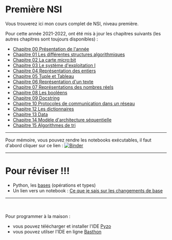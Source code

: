 # Première NSI

Vous trouverez ici mon cours complet de NSI, niveau première.

Pour cette année 2021-2022, ont été mis à jour les chapitres suivants (les autres chapitres sont toujours disponibles) :

* [Chapitre 00 Présentation de l'année](https://github.com/NaturelEtChaud/NSI-Premiere/tree/main/00)
* [Chapitre 01 Les différentes structures algorithmiques](https://github.com/NaturelEtChaud/NSI-Premiere/tree/main/01LesDifferentesStructuresAlgorithmiques)
* [Chapitre 02 La carte micro:bit](https://github.com/NaturelEtChaud/NSI-Premiere/tree/main/02%20La%20carte%20MicroBit)
* [Chapitre 03 Le système d'exploitation I](https://github.com/NaturelEtChaud/NSI-Premiere/tree/main/03%20Syst%C3%A8me%20d'exploitation%20I)
* [Chapitre 04 Représentation des entiers](https://github.com/NaturelEtChaud/NSI-Premiere/tree/main/04%20Repr%C3%A9sentation%20des%20entiers)
* [Chapitre 05 Tuple et Tableau](https://github.com/NaturelEtChaud/NSI-Premiere/tree/main/05%20Tuple%20et%20Tableau)
* [Chapitre 06 Représentation d'un texte](https://github.com/NaturelEtChaud/NSI-Premiere/tree/main/06%20Repr%C3%A9sentation%20des%20textes)
* [Chapitre 07 Représentations des nombres réels](https://github.com/NaturelEtChaud/NSI-Premiere/tree/main/07%20Repr%C3%A9sentation%20des%20nombres%20r%C3%A9els)
* [Chapitre 08 Les booléens](https://github.com/NaturelEtChaud/NSI-Premiere/tree/main/08%20Les%20bool%C3%A9ens)
* [Chapitre 09 Docstring](https://github.com/NaturelEtChaud/NSI-Premiere/tree/main/09%20Docstring)
* [Chapitre 10 Protocoles de communication dans un réseau](https://github.com/NaturelEtChaud/NSI-Premiere/tree/main/10%20Protocoles%20de%20communication)
* [Chapitre 12 Les dictionnaires](https://github.com/NaturelEtChaud/NSI-Premiere/tree/main/12%20Dictionnaire)
* [Chapitre 13 Data](https://github.com/NaturelEtChaud/NSI-Premiere/tree/main/13%20Data)
* [Chapitre 14 Modèle d'architecture séquentielle](https://github.com/NaturelEtChaud/NSI-Premiere/tree/main/14%20Mod%C3%A8le%20d'architecture%20s%C3%A9quentielle)
* [Chapitre 15 Algorithmes de tri](https://github.com/NaturelEtChaud/NSI-Premiere/tree/main/15%20Algorithmes%20de%20tri)

---
Pour mémoire, vous pouvez rendre les notebooks exécutables, il faut d'abord cliquer sur ce lien : [![Binder](https://mybinder.org/badge_logo.svg)](https://mybinder.org/v2/gh/lebonprof/NSI-Premiere/HEAD)


---
# Pour réviser !!!
* Python, les [bases](https://github.com/NaturelEtChaud/NSI-Premiere/blob/main/Revisions/CeQueJeSaisPython1.ipynb) (opérations et types)
* Un lien vers un notebook : [Ce que je sais sur les changements de base](notebook.basthon.fr/?ipynb=%257B%2522path%2522%253A%2522Untitled.ipynb%2522%252C%2522name%2522%253A%2522Untitled.ipynb%2522%252C%2522content%2522%253A%257B%2522cells%2522%253A%255B%257B%2522metadata%2522%253A%257B%257D%252C%2522cell_type%2522%253A%2522markdown%2522%252C%2522source%2522%253A%2522***Tous%2520les%2520changement%2520de%2520bases%2520que%2520je%2520dois%2520savoir%2520faire***%2522%257D%252C%257B%2522metadata%2522%253A%257B%257D%252C%2522cell_type%2522%253A%2522markdown%2522%252C%2522source%2522%253A%2522*1%2529%2520Je%2520sais%2520faire%2520avec%2520Python*%2522%257D%252C%257B%2522metadata%2522%253A%257B%2522trusted%2522%253Atrue%257D%252C%2522cell_type%2522%253A%2522code%2522%252C%2522source%2522%253A%2522%2523conversion%2520d%25C3%25A9cimale%2520en%2520binaire%255Cnbin%2528148%2529%2522%252C%2522execution_count%2522%253Anull%252C%2522outputs%2522%253A%255B%255D%257D%252C%257B%2522metadata%2522%253A%257B%2522trusted%2522%253Atrue%257D%252C%2522cell_type%2522%253A%2522code%2522%252C%2522source%2522%253A%2522%2523conversion%2520d%25C3%25A9cimale%2520en%2520hexad%25C3%25A9cimale%255Cnhex%2528148%2529%2522%252C%2522execution_count%2522%253Anull%252C%2522outputs%2522%253A%255B%255D%257D%252C%257B%2522metadata%2522%253A%257B%2522trusted%2522%253Atrue%257D%252C%2522cell_type%2522%253A%2522code%2522%252C%2522source%2522%253A%2522%2523conversion%2520binaire%2520vers%2520d%25C3%25A9cimale%255Cnint%25280b10101010%2529%2522%252C%2522execution_count%2522%253Anull%252C%2522outputs%2522%253A%255B%255D%257D%252C%257B%2522metadata%2522%253A%257B%2522trusted%2522%253Atrue%257D%252C%2522cell_type%2522%253A%2522code%2522%252C%2522source%2522%253A%2522%2523conversion%2520hexad%25C3%25A9cimale%2520vers%2520d%25C3%25A9cimale%255Cnint%25280xAF%2529%2522%252C%2522execution_count%2522%253Anull%252C%2522outputs%2522%253A%255B%255D%257D%252C%257B%2522metadata%2522%253A%257B%257D%252C%2522cell_type%2522%253A%2522markdown%2522%252C%2522source%2522%253A%2522*2%2529%2520Je%2520sais%2520compter%2520dans%2520les%2520bases%2520d%25C3%25A9cimale%252C%2520binaire%2520et%2520h%25C3%25A9xad%25C3%25A9cimale.*%2522%257D%252C%257B%2522metadata%2522%253A%257B%257D%252C%2522cell_type%2522%253A%2522markdown%2522%252C%2522source%2522%253A%2522%257CD%25C3%25A9cimale%257C0%257C1%257C2%257C3%257C4%257C5%257C6%257C7%257C8%257C9%257C10%257C11%257C12%257C13%257C14%257C15%257C16%257C17%257C18%257C19%257C20%257C21%257C22%257C...%257C%255Cn%257C-%257C-%257C-%257C-%257C-%257C-%257C-%257C-%257C-%257C-%257C-%257C-%257C-%257C-%257C-%257C-%257C-%257C-%257C-%257C-%257C-%257C-%257C-%257C-%257C-%257C%255Cn%257CBinaire%257C0%257C1%257C10%257C11%257C100%257C101%257C110%257C111%257C1000%257C1001%257C1010%257C1011%257C1100%257C1101%257C1110%257C1111%257C10000%257C10001%257C10010%257C10011%257C10100%257C10101%257C10110%257C...%257C%255Cn%257CH%25C3%25A9xad%25C3%25A9cimale%257C0%257C1%257C2%257C3%257C4%257C5%257C6%257C7%257C8%257C9%257CA%257CB%257CC%257CD%257CE%257CF%257C10%257C11%257C12%257C13%257C14%257C15%257C16%257C...%257C%2522%257D%252C%257B%2522metadata%2522%253A%257B%257D%252C%2522cell_type%2522%253A%2522markdown%2522%252C%2522source%2522%253A%2522*3%2529%2520Je%2520sais%2520convertir%2520**%25C3%25A0%2520la%2520main**%2520un%2520nombre%2520entier%2520positif%2520d%27%25C3%25A9criture%2520binaire%2520%25C3%25A0%2520%25C3%25A9criture%2520d%25C3%25A9cimale*%2522%257D%252C%257B%2522metadata%2522%253A%257B%257D%252C%2522cell_type%2522%253A%2522markdown%2522%252C%2522source%2522%253A%2522Je%2520me%2520rapelle%2520des%2520puissances%2520de%25202%2520%253A%2520%25242%255E0%2520%253D%25201%2524%2520%252C%2520%25242%255E1%2520%253D2%2524%252C%2520%25242%255E2%2520%253D4%2524%252C%2520%25242%255E3%2520%253D8%2524%252C%2520%25242%255E4%2520%253D16%2524%252C%2520%25242%255E5%2520%253D32%2524%252C%2520%25242%255E6%2520%253D64%2524%252C%2520%25242%255E7%2520%253D128%2524%252C%2520%25242%255E8%2520%253D%2520256%2524%2522%257D%252C%257B%2522metadata%2522%253A%257B%257D%252C%2522cell_type%2522%253A%2522markdown%2522%252C%2522source%2522%253A%2522Je%2520veux%2520convertir%2520le%2520nombre%2520%256010011011%2560%2520de%2520binaire%2520%25C3%25A0%2520d%25C3%25A9cimale.%2522%257D%252C%257B%2522metadata%2522%253A%257B%257D%252C%2522cell_type%2522%253A%2522markdown%2522%252C%2522source%2522%253A%2522Je%2520construis%2520un%2520tableau%2520avec%2520les%2520puissances%2520d%25C3%25A9croissantes%2520de%25202%2520et%2520le%2520nombre%2520en%2520binaire%2520%253A%255Cn%255Cn128%257C64%257C32%257C16%257C8%257C4%257C2%257C1%257C%255Cn-%257C-%257C-%257C-%257C-%257C-%257C-%257C-%257C%255Cn1%257C0%257C0%257C1%257C1%257C0%257C1%257C1%257C%255Cn%255CnLe%25201%2520signifie%252C%2520on%2520prend%252C%2520le%25200%252C%2520on%2520ne%2520prend%2520pas.%2520Ainsi%2520%253A%255Cn%255Cn%252410011011_2%2520%253D%2520128%2520%252B%252016%2520%252B%25208%2520%252B%25202%2520%252B%25201%2520%253D%2520155_%257B10%257D%2524%2520%2522%257D%252C%257B%2522metadata%2522%253A%257B%257D%252C%2522cell_type%2522%253A%2522markdown%2522%252C%2522source%2522%253A%2522*4%2529%2520Je%2520sais%2520convertir%2520**%25C3%25A0%2520la%2520main**%2520un%2520nombre%2520entier%2520positif%2520d%27%25C3%25A9criture%2520d%25C3%25A9cimale%2520%25C3%25A0%2520%25C3%25A9criture%2520binaire*%2522%257D%252C%257B%2522metadata%2522%253A%257B%257D%252C%2522cell_type%2522%253A%2522markdown%2522%252C%2522source%2522%253A%2522Je%2520veux%2520convertir%2520%2560167%2560%2520en%2520binaire%255Cn%255CnJe%2520regarde%2520le%2520tableau%2520des%2520puissances%2520de%25202%2520d%25C3%25A9croissantes%2520%253A%255Cn%255Cn128%257C64%257C32%257C16%257C8%257C4%257C2%257C1%257C%255Cn-%257C-%257C-%257C-%257C-%257C-%257C-%257C-%257C%255Cn%255CnJe%2520rechere%2520la%2520puissance%2520de%25202%2520imm%25C3%25A9diatement%2520inf%25C3%25A9rieure%2520%25C3%25A0%2520167.%2520C%27est%2520128.%2520J%27effectue%2520la%2520diff%25C3%25A9rence%2520entre%2520167%2520et%2520128%2520%253A%255Cn%255Cn167%2520-%2520128%2520%253D%252039%255Cn%255CnJe%2520cherche%2520la%2520puissance%25202%2520imm%25C3%25A9diatement%2520inf%25C3%25A9rieure%2520%25C3%25A0%252039.%2520C%27est%252032.%2520J%27effectue%2520la%2520diff%25C3%25A9rence%2520entre%252039%2520et%252032%2520%253A%255Cn%255Cn39%2520-%252032%2520%253D%25207%255Cn%255CnJe%2520cherche%2520la%2520puissance%25202%2520imm%25C3%25A9diatement%2520inf%25C3%25A9rieure%2520%25C3%25A0%25207.%2520C%27est%25204.%2520J%27effectue%2520la%2520diff%25C3%25A9rence%2520entre%25207%2520et%25204%2520%253A%255Cn%255Cn7%2520-%25204%2520%253D%25203%255Cn%255CnJe%2520cherche%2520la%2520puissance%25202%2520imm%25C3%25A9diatement%2520inf%25C3%25A9rieure%2520%25C3%25A0%25203.%2520C%27est%25202.%2520J%27effectue%2520la%2520diff%25C3%25A9rence%2520entre%25203%2520et%25202%2520%253A%255Cn%255Cn3%2520-%25202%2520%253D%25201%255Cn%255CnQuand%2520j%27arrive%2520%25C3%25A0%25201%2520ou%25200%2520j%27ai%2520termin%25C3%25A9.%255Cn%255CnJe%2520r%25C3%25A9capitule%2520toutes%2520les%2520puissances%2520de%25202%2520que%2520j%27ai%2520prises%2520%253A%255Cn%255Cn167%2520%253D%2520128%2520%252B%252032%2520%252B%25204%2520%252B%25202%2520%252B%25201%255Cn%255CnAvec%2520le%2520tableau%2520des%2520puissances%2520de%25202%252C%2520toujours%2520avec%2520la%2520convention%2520un%25201%2520si%2520je%2520prends%252C%2520un%25200%2520sinon%252C%2520cela%2520donne%2520%253A%255Cn%255Cn128%257C64%257C32%257C16%257C8%257C4%257C2%257C1%257C%255Cn-%257C-%257C-%257C-%257C-%257C-%257C-%257C-%257C%255Cn1%257C0%257C1%257C0%257C0%257C1%257C1%257C1%257C%255Cn%255CnDonc%2520%253A%2520%2524167_%257B10%257D%2520%253D%25201010%7E0111_2%2524%2522%257D%252C%257B%2522metadata%2522%253A%257B%257D%252C%2522cell_type%2522%253A%2522markdown%2522%252C%2522source%2522%253A%2522*5%2529%2520Je%2520sais%2520convertir%2520**%25C3%25A0%2520la%2520main**%2520un%2520nombre%2520entier%2520positif%2520d%27%25C3%25A9criture%2520binaire%2520%25C3%25A0%2520%25C3%25A9criture%2520hexad%25C3%25A9cimale*%2520%2522%257D%252C%257B%2522metadata%2522%253A%257B%257D%252C%2522cell_type%2522%253A%2522markdown%2522%252C%2522source%2522%253A%2522Pour%2520convertir%2520le%2520nombre%2520%25241010%7E0111_2%2524%2520en%2520h%25C3%25A9xad%25C3%25A9cimale%2520on%2520utilise%2520le%2520tableau%2520habituel%2520%253A%255Cn%255Cn128%257C64%257C32%257C16%257C8%257C4%257C2%257C1%257C%255Cn-%257C-%257C-%257C-%257C-%257C-%257C-%257C-%257C%255Cn1%257C0%257C1%257C0%257C0%257C1%257C1%257C1%257C%255Cn%255Cnmais%2520on%2520va%2520le%2520couper%2520en%25202.%2520Les%25204%2520bits%2520de%2520poids%2520forts%2520%25C3%25A0%2520gauche%2520et%2520les%25204%2520bits%2520de%2520poids%2520faibles%2520%25C3%25A0%2520droite%2520%253A%255Cn%255Cn128%257C64%257C32%257C16%257C-%257C8%257C4%257C2%257C1%257C%255Cn-%257C-%257C-%257C-%257C-%257C-%257C-%257C-%257C-%257C%255Cn1%257C0%257C1%257C0%257C-%257C0%257C1%257C1%257C1%257C%255Cn%255CnPour%2520les%2520bits%2520de%2520poids%2520forts%2520%2528%25C3%25A0%2520gauche%2529%252C%2520on%2520%25C3%25A9changer%2520les%2520puissances%2520de%25202%2520par%2520les%2520puissances%25208%252C%25204%252C%25202%252C%25201%2520%253A%255Cn%255Cn8%257C4%257C2%257C1%257C-%257C8%257C4%257C2%257C1%257C%255Cn-%257C-%257C-%257C-%257C-%257C-%257C-%257C-%257C-%257C%255Cn1%257C0%257C1%257C0%257C-%257C0%257C1%257C1%257C1%257C%255Cn%255CnPour%2520les%2520bits%2520de%2520poids%2520forts%252C%2520on%2520a%2520%253A%2520%25248%2520%252B%25202%2520%253D%252010_%257B10%257D%2520%253D%2520A_%257B16%257D%2524.%255Cn%255CnPour%2520les%2520bits%2520de%2520poids%2520faibles%252C%2520on%2520a%2520%253A%2520%25244%2520%252B%25202%2520%252B%25201%2520%253D%25207_%257B10%257D%2520%253D%25207_%257B16%257D%2524.%255Cn%255CnAinsi%2520%253A%2520%25241010%7E0111_2%2520%253D%2520A7_%257B16%257D%2524%2522%257D%252C%257B%2522metadata%2522%253A%257B%257D%252C%2522cell_type%2522%253A%2522markdown%2522%252C%2522source%2522%253A%2522*6%2529%2520Je%2520sais%2520le%2520nombre%2520d%27entier%2520sign%25C3%25A9s%2520que%2520je%2520peux%2520coder*%2520%2522%257D%252C%257B%2522metadata%2522%253A%257B%257D%252C%2522cell_type%2522%253A%2522markdown%2522%252C%2522source%2522%253A%2522Avec%2520%2524n%2524%2520bits%252C%2520on%2520peut%2520coder%2520%25242%255En%2524%2520entiers%2520sign%25C3%25A9s%2520%253A%2520%25242%255E%257Bn-1%257D%2524%2520n%25C3%25A9gatifs%252C%25201%2520seul%2520z%25C3%25A9ro%2520et%2520%25242%255E%257Bn-1%257D-1%2524%2520positifs.%255Cn%255CnAinsi%2520avec%25204%2520bits%252C%2520on%2520peut%2520coder%2520%25242%255E4%2520%253D%252016%2524%2520entiers%2520sign%25C3%25A9s%2520%253A%2520%25242%255E3%2520%253D%25208%2524%2520n%25C3%25A9gatifs%252C%25201%2520seul%2520z%25C3%25A9ro%2520et%2520%25242%255E3-1%2520%253D%25207%2524%2520positifs.%255Cn%255CnAinsi%2520avec%25208%2520bits%252C%2520on%2520peut%2520coder%2520%25242%255E8%2520%253D%2520256%2524%2520entiers%2520sign%25C3%25A9s%2520%253A%2520%25242%255E7%2520%253D%2520128%2524%2520n%25C3%25A9gatifs%252C%25201%2520seul%2520z%25C3%25A9ro%2520et%2520%25242%255E7-1%2520%253D%2520127%2524%2520positifs.%255Cn%255Cn...%2522%257D%252C%257B%2522metadata%2522%253A%257B%257D%252C%2522cell_type%2522%253A%2522markdown%2522%252C%2522source%2522%253A%2522*7%2529%2520Je%2520sais%2520convertir%2520**%25C3%25A0%2520la%2520main**%2520un%2520nombre%2520entier%2520n%25C3%25A9gatif%2520en%2520%25C3%25A9criture%2520binaire*%2522%257D%252C%257B%2522metadata%2522%253A%257B%257D%252C%2522cell_type%2522%253A%2522markdown%2522%252C%2522source%2522%253A%2522Pour%2520convertir%2520le%2520nombre%2520%2560-54%2560%2520en%2520binaire%2520par%2520la%2520m%25C3%25A9thode%2520du%2520compl%25C3%25A9ment%2520%25C3%25A0%25202%2520%253A%255Cn-%2520on%2520prend%2520le%2520nombre%2520en%2520valeur%2520absolue%2520%2528sans%2520le%2520signe%2529%2520%253A%252054%255Cn-%2520on%2520le%2520convertit%2520en%2520binaire%2520%253A%25200011%25200110%255Cn-%2520on%2520op%25C3%25A9re%2520%25C3%25A0%2520une%2520n%25C3%25A9gation%2520de%2520chaque%2520bit%2520%253A%25201100%25201001%255Cn-%2520on%2520ajoute%25201%2520%253A%25201100%25201010%2520%2528attention%2520%25C3%25A0%2520la%2520retenue%2529%255Cn%255CnDonc%2520%2524-54_%257B10%257D%2520%253D%25201100%7E1010_2%2524%2522%257D%252C%257B%2522metadata%2522%253A%257B%257D%252C%2522cell_type%2522%253A%2522markdown%2522%252C%2522source%2522%253A%2522*8%2529%2520Je%2520sais%2520convertir%2520**%25C3%25A0%2520la%2520main**%2520un%2520nombre%2520entier%2520n%25C3%25A9gatif%2520de%2520binaire%2520%25C3%25A0%2520d%25C3%25A9cimale*%2522%257D%252C%257B%2522metadata%2522%253A%257B%257D%252C%2522cell_type%2522%253A%2522markdown%2522%252C%2522source%2522%253A%2522Pour%2520convertir%2520le%2520nombre%2520n%25C3%25A9gatif%2520%25601001%25201010%2560%2520d%25C3%25A9cimale%2520par%2520la%2520m%25C3%25A9thode%2520du%2520compl%25C3%25A9ment%2520%25C3%25A0%25202%2520%253A%255Cn-%2520on%2520op%25C3%25A9re%2520%25C3%25A0%2520une%2520n%25C3%25A9gation%2520de%2520chaque%2520bit%2520%253A%25200110%25200101%255Cn-%2520on%2520ajoute%25201%2520%253A%25200110%25200110%2520%2528attention%2520%25C3%25A0%2520la%2520retenue%2529%255Cn-%2520on%2520le%2520convertit%2520en%2520base%2520d%25C3%25A9cimale%2520%253A%252064%252B32%252B4%252B2%2520%253D%2520102%255Cn-%2520on%2520rajoute%2520le%2520symbole%2520-%2520%2520%253A%2520-102%255Cn%255CnDonc%2520%25241001%7E1010_2%2520%253D%2520-102_%257B10%257D%2524%2522%257D%255D%252C%2522metadata%2522%253A%257B%2522kernelspec%2522%253A%257B%2522name%2522%253A%2522python3%2522%252C%2522display_name%2522%253A%2522Python%25203%2522%252C%2522language%2522%253A%2522python%2522%257D%257D%252C%2522nbformat%2522%253A4%252C%2522nbformat_minor%2522%253A2%257D%257D)


---
<br>
<br>
Pour programmer à la maison :

* vous pouvez télécharger et installer l'IDE [Pyzo](https://pyzo.org/start.html)
* vous pouvez utilser l'IDE en ligne [Basthon](https://console.basthon.fr/)
